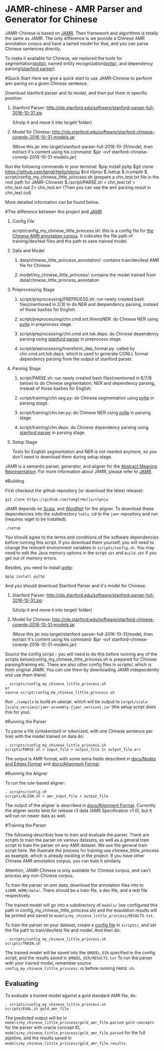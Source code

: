 JAMR-chinese - AMR Parser and Generator for Chinese
=================

JAMR-Chinese is based on [JAMR](https://github.com/jflanigan/jamr). Then framework and algorithms is totally the same as JAMR. The only difference is we provide a Chinese AMR annotation corpus and have a tained model for that, and you can parse Chinese sentences directly.

To make it available for Chinese, we replaced the tools for segmentation([pyltp](https://github.com/HIT-SCIR/pyltp/)), named entity recognization([pyltp](https://github.com/HIT-SCIR/pyltp/)), and dependency parsing([stanford parser](http://nlp.stanford.edu/software/lex-parser.shtml)). 

#Quick Start
Here we give a quick start to use JAMR-Chinese to perform  amr paring on a given Chinese sentence.

Download stanford parser and its model, and then put them in specific position:

1. Stanford Parser: http://nlp.stanford.edu/software/stanford-parser-full-2016-10-31.zip
	
	(Unzip it and move it into target/ folder)
2. Model for Chinese: http://nlp.stanford.edu/software/stanford-chinese-corenlp-2016-10-31-models.jar

	(Move this jar into target/stanford-parser-full-2016-10-31/model, then extract it's content using his command: $jar -xvf stanford-chinese-corenlp-2016-10-31-models.jar)


Run the following commands in your terminal:
	$pip install pyltp
	$git clone https://github.com/tanglrHello/nlpnju
	$cd nlpnju
	$./setup
	$./compile
	$. script/config_my_chinese_little_princess.sh
	(prepare a chn_test.txt file in the root path for JAMR-Chinese)
	$./script/PARSE.sh < chn_test.txt > chn_test.out 2> chn_test.err
	(Then you can see the amr parsing result in chn_test.out)

More detailed information can be found below.



#The difference between this project and [JAMR](https://github.com/jflanigan/jamr) 
1. Config File

	script/config_my_chinese_little_princess.sh: this is a config file for [the Chinese AMR annotation corpus](http://www.cs.brandeis.edu/~clp/camr/camr.html). It indicates the file path of training/dev/test files and the path to save trained model.
	
2. Data and Model

	1) data/chinese_little_princess_annotation/: contains train/dev/test AMR file for Chinese

	2) model/my_chinese_little_princess/: contains the model trained from data/chinese_little_princess_annotation
	

3. Preprocessing Stage

	1) script/preprocessing/PREPROESS.sh: run newly created bash files(mentioned in 2/3) to do NER and denpendency parsing, instead of those bashes for English.
	
	2) script/preprocessing/chn.cmd.snt.IllinoisNER: do Chinese NER using [pyltp](https://github.com/HIT-SCIR/pyltp/) in preprocess stage.
	
	3) script/preprocessing/chn.cmd.snt.tok.deps: do Chinese dependency parsing using [stanford parser](http://nlp.stanford.edu/software/lex-parser.shtml) in preprocess stage.
	
	4) script/preprocessing/transform_dep_format.py: called by chn.cmd.snt.tok.deps, which is used to generate CONLL format dependency parsing from the output of stanford parser.

3. Parsing Stage

	1) script/PARSE.sh: run newly created bash files(mentioned in 6/7/8 below) to do Chinese segmentation, NER and dependency parsing, instead of those bashes for English.
	
	2) script/training/chn.seg.py: do Chinese segmentation using [pyltp](https://github.com/HIT-SCIR/pyltp/) in parsing stage.

	3) script/training/chn.ner.py: do Chinese NER using [pyltp](https://github.com/HIT-SCIR/pyltp/) in parsing stage.
	
	4) script/training/chn.deps: do Chinese dependency parsing using [stanford parser](http://nlp.stanford.edu/software/lex-parser.shtml) in parsing stage.

5. Setup Stage

	Tools for English segmentation and NER is not needed anymore, so you don't need to download them during setup stage.

JAMR is a semantic parser, generator, and aligner for the [Abstract Meaning Representation](http://amr.isi.edu/).
For more information about JAMR, please refer to [JAMR](https://github.com/jflanigan/jamr).


#Building

First checkout the github repository (or download the latest release):

    git clone https://github.com/tanglrHello/nlpnju

JAMR depends on [Scala](http://www.scala-lang.org), and [WordNet](http://wordnetcode.princeton.edu/3.0/WordNet-3.0.tar.gz) for the
aligner. To download these dependencies into the subdirectory `tools`, cd to the `jamr` repository and run (requires
wget to be installed):

    ./setup

You should agree to the terms and conditions of the software dependencies before running this script.  If you download
them yourself, you will need to change the relevant environment variables in `scripts/config.sh`.  You may need to edit
the Java memory options in the script `sbt` and `build.sbt` if you get out of memory errors.

Besides, you need to install [pyltp](https://github.com/HIT-SCIR/pyltp/):
	
	$pip install pyltp

And you should download Stanford Parser and it's model for Chinese:

1. Stanford Parser: http://nlp.stanford.edu/software/stanford-parser-full-2016-10-31.zip
	
	(Unzip it and move it into target/ folder)
2. Model for Chinese: http://nlp.stanford.edu/software/stanford-chinese-corenlp-2016-10-31-models.jar

	(Move this jar into target/stanford-parser-full-2016-10-31/model, then extract it's content using his command: $jar -xvf stanford-chinese-corenlp-2016-10-31-models.jar)

Source the config script - you will need to do this before running any of the scripts below(config_my_chinese_little_princess.sh is prepared for Chinese parsing/training etc. There are also other config files in scripts/, which is from original JAMR. You can use them by downloading JAMR independently and use them there):

    . scripts/config_my_chinese_little_princess.sh
    or
    source script/config_my_chinese_little_princess.sh

Run `./compile` to build an uberjar, which will be output to
`target/scala-{scala_version}/jamr-assembly-{jamr_version}.jar` (the setup script does this for you).

#Running the Parser

To parse a file (untokenized or tokenized, with one Chinese sentence per line) with the model trained on data do:

    . scripts/config_my_chinese_little_princess.sh
    scripts/PARSE.sh < input_file > output_file 2> output_file.err

The output is AMR format, with some extra fields described in [docs/Nodes and Edges
Format](docs/Nodes_and_Edges_Format.md) and [docs/Alignment Format](docs/Alignment_Format.md). 

#Running the Aligner

To run the rule-based aligner:

    . scripts/config.sh
    scripts/ALIGN.sh < amr_input_file > output_file

The output of the aligner is described in [docs/Alignment Format](docs/Alignment_Format.md).  Currently the aligner
works best for release r3 data (AMR Specification v1.0), but it will run on newer data as well.


#Training the Parser

The following describes how to train and evaluate the parser.  There are scripts to train the parser on various
datasets, as well as a general train script to train the parser on any AMR dataset. We use the general train script here. We illustrate the process for training use chinese_littile_princess as example, which is already existing in the project. If you have other Chinese AMR annotation corpus, you can train it similarly.

Attention, JAMR-Chinese is only available for Chinese corpus, and can't process any non-Chinese corpus.

To train the parser on amr data, download the annotation files
into to `$JAMR_HOME/data/`. There should be a train file, a dev file, and a test file respectively.

The trained model will go into a subdirectory of `models/` (we configured this path in config_my_chinese_little_princess.sh) and the evaulation results will be printed and saved to
`models/my_chinese_little_princess/RESULTS.txt`. 

To train the parser on your dataset, create a [config file](docs/Config_File.md) in `scripts/`, and set the file path to train/dev/test file and model. And
then do:

    . scripts/config_my_chinese_little_princess.sh
    scripts/TRAIN.sh

The trained model will be saved into the `$MODEL_DIR` specified in the config script, and the results saved in
`$MODEL_DIR/RESULTS.txt` To run the parser with your trained model, remember source `config_my_chinese_little_princess.sh` before running
`PARSE.sh`.

## Evaluating

To evaluate a trained model against a gold standard AMR file, do:

    . scripts/config_my_chinese_little_princess.sh
    scripts/EVAL.sh gold_amr_file

The predicted output will be in `models/my_chinese_little_princess/gold_amr_file.parsed-gold-concepts` for the parser with oracle
concept ID, `models/my_chinese_little_princess/gold_amr_file.parsed` for the full pipeline, and the results saved in
`models/my_chinese_little_princess/gold_amr_file.results`.

